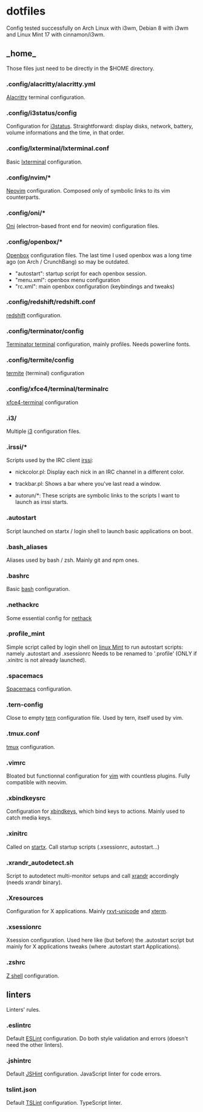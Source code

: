 # dotfiles

Config tested successfully on Arch Linux with i3wm, Debian 8 with i3wm and Linux Mint 17 with cinnamon/i3wm.

## \_home\_
Those files just need to be directly in the $HOME directory.

### .config/alacritty/alacritty.yml
[Alacritty](https://github.com/jwilm/alacritty) terminal configuration.

### .config/i3status/config
Configuration for [i3status](https://i3wm.org/i3status/).
Straightforward: display disks, network, battery, volume informations and the time, in that order.

### .config/lxterminal/lxterminal.conf
Basic [lxterminal](https://wiki.lxde.org/fr/LXTerminal) configuration.

### .config/nvim/*
[Neovim](https://neovim.io/) configuration.
Composed only of symbolic links to its vim counterparts.

### .config/oni/*
[Oni](https://github.com/onivim/oni) (electron-based front end for neovim) configuration files.

### .config/openbox/*
[Openbox](http://openbox.org/wiki/Main_Page) configuration files.
The last time I used openbox was a long time ago (on Arch / CrunchBang) so may be outdated.
 - "autostart": startup script for each openbox session.
 - "menu.xml": openbox menu configuration
 - "rc.xml": main openbox configuration (keybindings and tweaks)

### .config/redshift/redshift.conf
[redshift](http://jonls.dk/redshift/) configuration.

### .config/terminator/config
[Terminator terminal](https://gnometerminator.blogspot.com/p/introduction.html) configuration, mainly profiles. Needs powerline fonts.

### .config/termite/config
[termite](https://github.com/thestinger/termite) (terminal) configuration

### .config/xfce4/terminal/terminalrc
[xfce4-terminal](https://docs.xfce.org/apps/terminal/start) configuration

### .i3/
Multiple [i3](https://i3wm.org/) configuration files.

### .irssi/*
Scripts used by the IRC client [irssi](https://irssi.org/):
  - nickcolor.pl:
    Display each nick in an IRC channel in a different color.

  - trackbar.pl:
    Shows a bar where you've last read a window.

  - autorun/*:
    These scripts are symbolic links to the scripts I want to launch as irssi starts.

### .autostart
Script launched on startx / login shell to launch basic applications on boot.

### .bash_aliases
Aliases used by bash / zsh. Mainly git and npm ones.

### .bashrc
Basic [bash](https://www.gnu.org/software/bash/) configuration.

### .nethackrc
Some essential config for [nethack](https://www.nethack.org/)

### .profile_mint
Simple script called by login shell on [linux Mint](https://www.linuxmint.com/) to run autostart scripts: namely .autostart and .xsessionrc
Needs to be renamed to '.profile' (ONLY if .xinitrc is not already launched).

### .spacemacs
[Spacemacs](http://spacemacs.org/) configuration.

### .tern-config
Close to empty [tern](https://ternjs.net/) configuration file. Used by tern, itself used by vim.

### .tmux.conf
[tmux](https://github.com/tmux/tmux) configuration.

### .vimrc
Bloated but functionnal configuration for [vim](https://www.vim.org/) with countless plugins. Fully compatible with neovim.

### .xbindkeysrc
Configuration for [xbindkeys](https://linux.die.net/man/1/xbindkeys), which bind keys to actions. Mainly used to catch media keys.

### .xinitrc
Called on [startx](https://www.x.org/archive/X11R6.9.0/doc/html/startx.1.html). Call startup scripts (.xsessionrc, autostart...)

### .xrandr\_autodetect.sh
Script to autodetect multi-monitor setups and call [xrandr](https://www.x.org/archive/X11R7.5/doc/man/man1/xrandr.1.html) accordingly (needs xrandr binary).

### .Xresources
Configuration for X applications. Mainly [rxvt-unicode](http://software.schmorp.de/pkg/rxvt-unicode.html) and [xterm](https://invisible-island.net/xterm/).

### .xsessionrc
Xsession configuration. Used here like (but before) the .autostart script but mainly for X applications tweaks (where .autostart start Applications).

### .zshrc
[Z shell](http://www.zsh.org/) configuration.

## linters
Linters' rules.

### .eslintrc
Default [ESLint](https://eslint.org/) configuration. Do both style validation and errors (doesn't need the other linters).

### .jshintrc
Default [JSHint](http://jshint.com/) configuration. JavaScript linter for code errors.

### tslint.json
Default [TSLint](https://palantir.github.io/tslint/) configuration. TypeScript linter.
